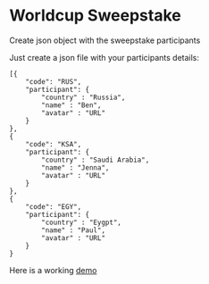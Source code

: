 # Worldcup Sweepstake

Create json object with the sweepstake participants

Just create a json file with your participants details:

````
[{
    "code": "RUS",
    "participant": {
        "country" : "Russia",
    	"name" : "Ben",
    	"avatar" : "URL"
    }
},
{
    "code": "KSA",
    "participant": {
        "country" : "Saudi Arabia",
    	"name" : "Jenna",
    	"avatar" : "URL"
    }
},
{
    "code": "EGY",
    "participant": {
        "country" : "Eygpt",
    	"name" : "Paul",
    	"avatar" : "URL"
    }
}

````

Here is a working <a href="https://rodfarry.co.uk/sweep/" target="_blank">demo</a>